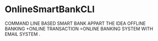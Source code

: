# OnlineSmartBankCLI
COMMAND LINE BASED SMART BANK APPART THE IDEA OFFLINE BANKING +ONLINE TRANSACTION =ONLINE BANKING SYSTEM WITH EMAIL SYSTEM .
